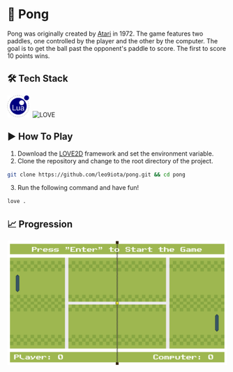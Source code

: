 # 🏓 Pong

Pong was originally created by [Atari](https://atari.com/collections/pong-collection) in 1972. The game features two paddles, one controlled by the player and the other by the computer. The goal is to get the ball past the opponent's paddle to score. The first to score 10 points wins.

## 🛠️ Tech Stack
<div>
    <img src="https://github.com/devicons/devicon/blob/master/icons/lua/lua-original-wordmark.svg" title="Lua" alt="Lua" width="50" height="50"/>&nbsp;
    <img src="https://love2d.org/favicon.ico" title="LOVE" alt="LOVE" width="50" height="50"/>&nbsp;
<div>

## ▶️ How To Play

1. Download the [LOVE2D](https://love2d.org/) framework and set the environment variable.
2. Clone the repository and change to the root directory of the project.

```sh
git clone https://github.com/leo9iota/pong.git && cd pong
```

3. Run the following command and have fun!

```sh
love .
```

## 📈 Progression

![Pong Version 1](images/pong-version-1.png)
